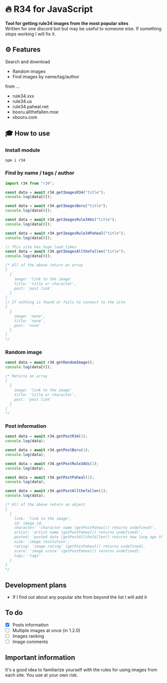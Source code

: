 # 🔥 R34 for JavaScript
**Tool for getting rule34 images from the most popular sites**<br />
Written for one discord bot but may be useful to someone else. If something stops working I will fix it.

## ⚙️ Features
Search and download
* Random images
* Find images by name/tag/author

from ...
* rule34.xxx
* rule34.us
* rule34.paheal.net
* booru.allthefallen.moe
* xbooru.com

## 🎓 How to use

### Install module
```
npm i r34
```

### Find by name / tags / author
```js
import r34 from "r34";

const data = await r34.getImagesR34("title");
console.log(data[0]);

const data = await r34.getImagesBoru("title");
console.log(data[0]);

const data = await r34.getImagesRule34Us("title");
console.log(data[0]);

const data = await r34.getImagesRule34Paheal("title");
console.log(data[0]);

// This site has huge load times
const data = await r34.getImagesAllthefallen("title");
console.log(data[0]);

/* All of the above return an array
[
  {
    image: 'link to the image'
    title: 'title or character',
    post: 'post link'
  }
]
// If nothing is found or fails to connect to the site
[
  {
    image: 'none',
    title: 'none',
    post: 'none'
  }
]
*/
```

### Random image
```js
const data = await r34.getRandomImage();
console.log(data[0]);

/* Returns an array
[
  {
    image: 'link to the image'
    title: 'title or character',
    post: 'post link'
  }
]
*/
```

### Post information
```js
const data = await r34.getPostR34(1);
console.log(data);

const data = await r34.getPostBoru(1);
console.log(data);

const data = await r34.getPostRule34Us(1);
console.log(data);

const data = await r34.getPostPaheal(1);
console.log(data);

const data = await r34.getPostAllthefallen(1);
console.log(data);

/* All of the above return an object
{
  {
    link: 'link to the image',
    id: image id,
    character: 'character name (getPostPaheal() returns undefined)',
    artist: 'artist name (getPostPaheal() returns undefined)',
    posted: 'posted date (getPostAllthefallen() returns how long ago the image was uploaded)',
    size: 'image resolution',
    rating: 'image rating' (getPostPaheal() returns undefined),
    score: 'image score' (getPostPaheal() returns undefined),
    tags: 'tags'
  }
}
*/
```

## Development plans
* If I find out about any popular site from beyond the list I will add it

## To do
- [x] Posts information
- [ ] Multiple images at once (in 1.2.0)
- [ ] Images ranking
- [ ] Image comments

## Important information
It's a good idea to familiarize yourself with the rules for using images from each site. You use at your own risk.

